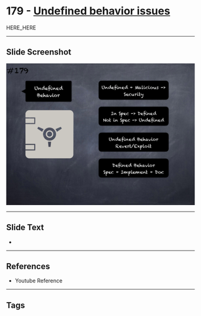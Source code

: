 # 179 - [Undefined behavior issues](Undefined%20behavior%20issues.md)

HERE_HERE

___
## Slide Screenshot
![0179.png](../images/pitfalls_and_best_practices201/179.png)
___
## Slide Text
- 
___
## References
- Youtube Reference
___
## Tags